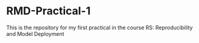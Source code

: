 # RMD-Practical-1
This is the repository for my first practical in the course RS: Reproducibility and Model Deployment
